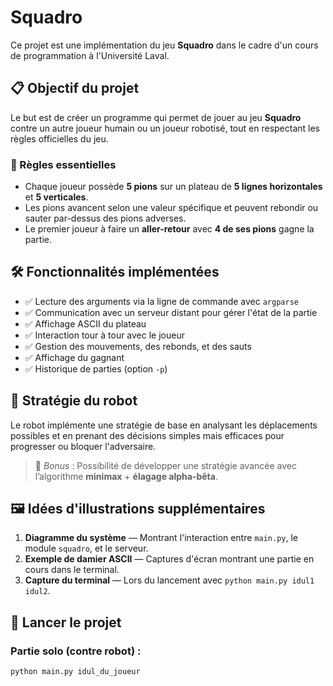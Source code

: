 # Squadro

Ce projet est une implémentation du jeu **Squadro** dans le cadre d'un cours de programmation à l'Université Laval.

## 📋 Objectif du projet

Le but est de créer un programme qui permet de jouer au jeu **Squadro** contre un autre joueur humain ou un joueur robotisé, tout en respectant les règles officielles du jeu.

### 🎯 Règles essentielles

- Chaque joueur possède **5 pions** sur un plateau de **5 lignes horizontales** et **5 verticales**.
- Les pions avancent selon une valeur spécifique et peuvent rebondir ou sauter par-dessus des pions adverses.
- Le premier joueur à faire un **aller-retour** avec **4 de ses pions** gagne la partie.


## 🛠️ Fonctionnalités implémentées

- ✅ Lecture des arguments via la ligne de commande avec `argparse`
- ✅ Communication avec un serveur distant pour gérer l'état de la partie
- ✅ Affichage ASCII du plateau
- ✅ Interaction tour à tour avec le joueur
- ✅ Gestion des mouvements, des rebonds, et des sauts
- ✅ Affichage du gagnant
- ✅ Historique de parties (option `-p`)

## 🧠 Stratégie du robot

Le robot implémente une stratégie de base en analysant les déplacements possibles et en prenant des décisions simples mais efficaces pour progresser ou bloquer l'adversaire.

> 📌 *Bonus* : Possibilité de développer une stratégie avancée avec l’algorithme **minimax** + **élagage alpha-bêta**.

## 🖼️ Idées d'illustrations supplémentaires

1. **Diagramme du système** — Montrant l'interaction entre `main.py`, le module `squadro`, et le serveur.
2. **Exemple de damier ASCII** — Captures d'écran montrant une partie en cours dans le terminal.
3. **Capture du terminal** — Lors du lancement avec `python main.py idul1 idul2`.

## 🔧 Lancer le projet

### Partie solo (contre robot) :
```bash
python main.py idul_du_joueur
